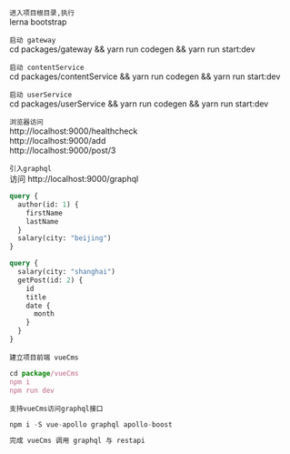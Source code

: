 `进入项目根目录,执行`  
lerna bootstrap

`启动 gateway`  
cd packages/gateway && yarn run codegen && yarn run start:dev

`启动 contentService`  
cd packages/contentService && yarn run codegen && yarn run start:dev

`启动 userService`  
cd packages/userService && yarn run codegen && yarn run start:dev

`浏览器访问`  
http://localhost:9000/healthcheck  
http://localhost:9000/add  
http://localhost:9000/post/3

`引入graphql`  
访问 http://localhost:9000/graphql

```graphql
query {
  author(id: 1) {
    firstName
    lastName
  }
  salary(city: "beijing")
}

query {
  salary(city: "shanghai")
  getPost(id: 2) {
    id
    title
    date {
      month
    }
  }
}
```

`建立项目前端 vueCms`

```js
cd package/vueCms
npm i
npm run dev
```

`支持vueCms访问graphql接口`

```js
npm i -S vue-apollo graphql apollo-boost

完成 vueCms 调用 graphql 与 restapi
```

